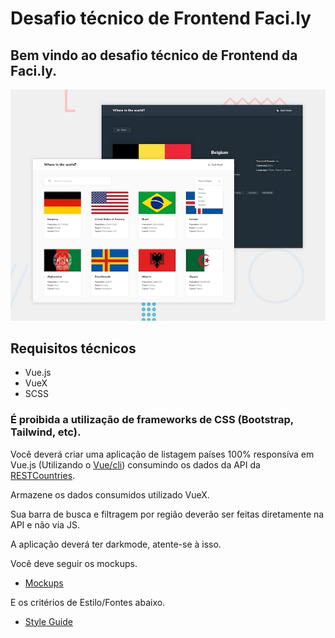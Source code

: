 # Desafio técnico de Frontend Faci.ly

## Bem vindo ao desafio técnico de Frontend da Faci.ly.

![GitHub Logo](/design/desktop-preview.jpg)

## Requisitos técnicos
- Vue.js
- VueX
- SCSS

### É proibida a utilização de frameworks de CSS (Bootstrap, Tailwind, etc).

Você deverá criar uma aplicação de listagem países 100% responsíva em Vue.js (Utilizando o [Vue/cli](https://cli.vuejs.org/)) consumindo os dados da API da [RESTCountries](https://restcountries.eu/#api-endpoints-code).

Armazene os dados consumidos utilizado VueX.

Sua barra de busca e filtragem por região deverão ser feitas diretamente na API e não via JS.

A aplicação deverá ter darkmode, atente-se à isso.

Você deve seguir os mockups.
- [Mockups](design)

E os critérios de Estilo/Fontes abaixo.
- [Style Guide](style.md)